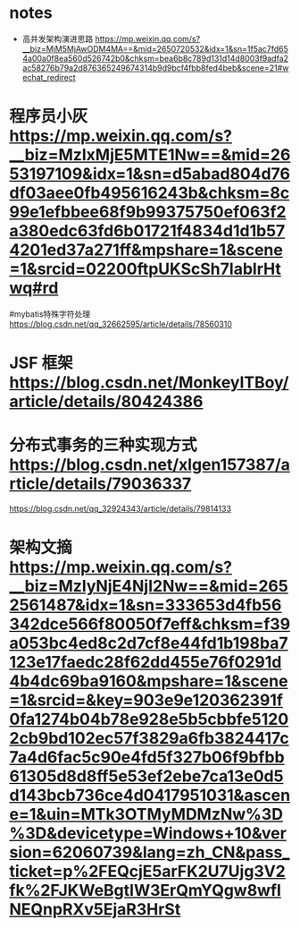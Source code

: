 # notes
* 高并发架构演进思路 https://mp.weixin.qq.com/s?__biz=MjM5MjAwODM4MA==&mid=2650720532&idx=1&sn=1f5ac7fd654a00a0f8ea560d526742b0&chksm=bea6b8c789d131d14d8003f9adfa2ac58276b79a2d876365249674314b9d9bcf4fbb8fed4beb&scene=21#wechat_redirect
# 程序员小灰 https://mp.weixin.qq.com/s?__biz=MzIxMjE5MTE1Nw==&mid=2653197109&idx=1&sn=d5abad804d76df03aee0fb495616243b&chksm=8c99e1efbbee68f9b99375750ef063f2a380edc63fd6b01721f4834d1d1b574201ed37a271ff&mpshare=1&scene=1&srcid=02200ftpUKScSh7IablrHtwq#rd
#mybatis特殊字符处理  https://blog.csdn.net/qq_32662595/article/details/78560310
# JSF 框架 https://blog.csdn.net/MonkeyITBoy/article/details/80424386
# 分布式事务的三种实现方式 https://blog.csdn.net/xlgen157387/article/details/79036337  
https://blog.csdn.net/qq_32924343/article/details/79814133
# 架构文摘 https://mp.weixin.qq.com/s?__biz=MzIyNjE4NjI2Nw==&mid=2652561487&idx=1&sn=333653d4fb56342dce566f80050f7eff&chksm=f39a053bc4ed8c2d7cf8e44fd1b198ba7123e17faedc28f62dd455e76f0291d4b4dc69ba9160&mpshare=1&scene=1&srcid=&key=903e9e120362391f0fa1274b04b78e928e5b5cbbfe51202cb9bd102ec57f3829a6fb3824417c7a4d6fac5c90e4fd5f327b06f9bfbb61305d8d8ff5e53ef2ebe7ca13e0d5d143bcb736ce4d0417951031&ascene=1&uin=MTk3OTMyMDMzNw%3D%3D&devicetype=Windows+10&version=62060739&lang=zh_CN&pass_ticket=p%2FEQcjE5arFK2U7Ujg3V2fk%2FJKWeBgtIW3ErQmYQgw8wfINEQnpRXv5EjaR3HrSt
